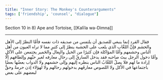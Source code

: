```yaml
---
title: "Inner Story: The Monkey's Counterarguments"
tags: ['friendship', 'counsel', "dialogue"]
---
```


 Section 10 in 8) Ape and Tortoise, [[Kalīla wa-Dimna]]

---
فقال القرد إنما ينبغي للصديق أن يلتمس من صديقه ذات نفسه فأمَّا النظرُ إلى الأهل والحشم فإنَّ اللعَّاب الذي يلعب على الخشبة ينظرُ إلى كثيرٍ مما لا تراه العيون من أهل الناس وحشمهم وأمَّا المؤاكلة فإن كثيرًا من الخيل والبِغال والحَمير يجتمعن على الأكل وأمَّا دخول الرجل بيتَ صاحبه فقد يدخل السارقُ إلى رحالِ معارفه لغير حبِّهم وإلطافهم إلَّا إرادة ما لهم فلا يصلُ اللعَّابُ الناس بنظره إليهم وإلى حشمهم ولا الدواب بعضُها بعضًا باجتماعها في الأكل ولا اللصوص معارفَهم بدخولهم رحالهم ولا لهؤلاء إذن حرمةٌ وحقٌّ لبعضهم على بعض
